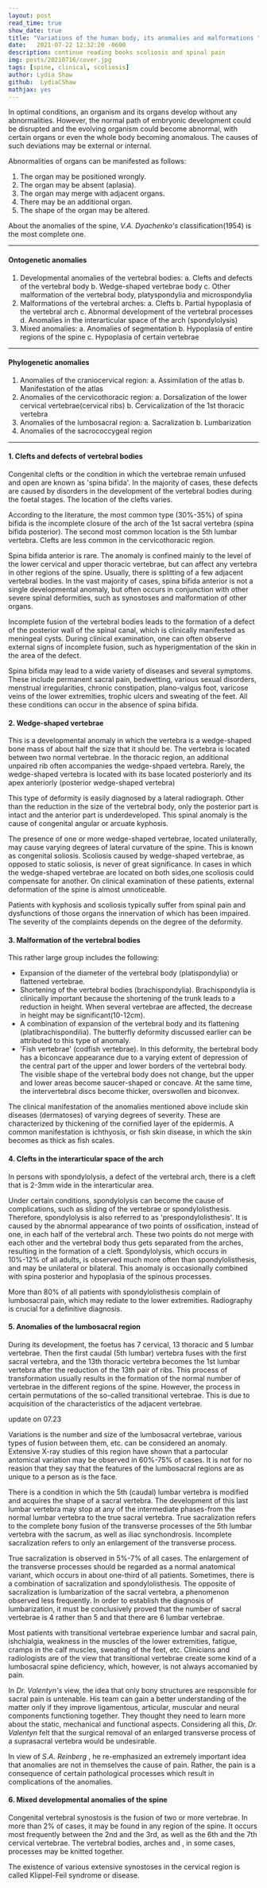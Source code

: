```yaml
---
layout: post
read_time: true
show_date: true
title: "Variations of the human body, its anomalies and malformations "
date:   2021-07-22 12:32:20 -0600
description: continue reading books scoliosis and spinal pain
img: posts/20210716/cover.jpg
tags: [spine, clinical, scoliosis]
author: Lydia Shaw
github:  LydiaCShaw
mathjax: yes
---
```

In optimal conditions, an organism and its organs develop without any abnormalities. However, the normal path of embryonic development could be disrupted and the evolving organism could become abnormal, with certain organs or even the whole body becoming anomalous. The causes of such deviations may be external or internal.

Abnormalities of organs can be manifested as follows:
1. The organ may be positioned wrongly.
2. The organ may be absent (aplasia).
3. The organ may merge with adjacent organs.
4. There may be an additional organ.
5. The shape of the organ may be altered.

About the anomalies of the spine, *V.A. Dyachenko's* classification(1954) is the most complete one.

----
#### Ontogenetic anomalies
1. Developmental anomalies of the vertebral bodies:
   a. Clefts and defects of the vertebral body
   b. Wedge-shaped vertebrae body
   c. Other malformation of the vertebral body, platyspondylia and microspondylia
2. Malformations of the vertebral arches:
   a. Clefts
   b. Partial hypoplasia of the vertebral arch
   c. Abnormal development of the vertebral processes
   d. Anomalies in the interarticular space of the arch (spondylolysis)
3. Mixed anomalies:
   a. Anomalies of segmentation
   b. Hypoplasia of entire regions of the spine
   c. Hypoplasia of certain vertebrae

----
#### Phylogenetic anomalies
1. Anomalies of the craniocervical region:
   a. Assimilation of the atlas
   b. Manifestation of the atlas
2. Anomalies of the cervicothoracic region:
   a. Dorsalization of the lower cervical vertebrae(cervical ribs)
   b. Cervicalization of the 1st thoracic vertebra
3. Anomalies of the lumbosacral region:
   a. Sacralization
   b. Lumbarization
4. Anomalies of the sacrococcygeal region
   
 ----
 
#### 1. Clefts and defects of vertebral bodies
Congenital clefts or the condition in which the vertebrae remain unfused and open are known as 'spina bifida'. In the majority of cases, these defects are caused by disorders in the development of the vertebral bodies during the foetal stages. The location of the clefts varies.

According to the literature, the most common type (30%-35%) of spina bifida is the incomplete closure of the arch of the 1st sacral vertebra (spina bifida posterior). The second most common location is the 5th lumbar vertebra. Clefts are less common in the cervicothoracic region.

Spina bifida anterior is rare. The anomaly is confined mainly to the level of the lower cervical and upper thoracic vertebrae, but can affect any vertebra in other regions of the spine. Usually, there is splitting of a few adjacent vertebral bodies. In the vast majority of cases, spina bifida anterior is not a single developmental anomaly, but often occurs in conjunction with other severe spinal deformities, such as synostoses and malformation of other organs.

Incomplete fusion of the vertebral bodies leads to the formation of a defect of the posterior wall of the spinal canal, which is clinically manifested as meningeal cysts. During clinical examination, one can often observe external signs of incomplete fusion, such as hyperigmentation of the skin in the area of the defect. 

Spina bifida may lead to a wide variety of diseases and several symptoms. These include permanent sacral pain, bedwetting, various sexual disorders, menstrual irregularities, chronic constipation, plano-valgus foot, varicose veins of the lower extremities, trophic ulcers and sweating of the feet. All these conditions can occur in the absence of spina bifida.

#### 2. Wedge-shaped vertebrae

This is a developmental anomaly in which the vertebra is a wedge-shaped bone mass of about half the size that it should be. The vertebra is located between two normal vertebrae. In the thoracic region, an additional unpaired rib often accompanies the wedge-shpaed vertebra. Rarely, the wedge-shaped vertebra is located with its base located posteriorly and its apex anteriorly (posterior wedge-shaped vertebra)

This type of deformity is easily diagnosed by a lateral radiograph. Other than the reduction in the size of the vertebral body, only the posterior part is intact and the anterior part is underdeveloped. This spinal anomaly is the cause of congenital angular or arcuate kyphosis.

The presence of one or more wedge-shaped vertebrae, located unilaterally, may cause varying degrees of lateral curvature of the spine. This is known as congenital soliosis. Scoliosis caused by wedge-shaped vertebrae, as opposed to static soliosis, is never of great significance. In cases in which the wedge-shaped vertebrae are located on both sides,one scoliosis could compensate for another. On clinical examination of these patients, external deformation of the spine is almost unnoticeable.

Patients with kyphosis and scoliosis typically suffer from spinal pain and dysfunctions of those organs the innervation of which has been impaired. The severity of the complaints depends on the degree of the deformity.

#### 3. Malformation of the vertebral bodies
This rather large group includes the following:
* Expansion of the diameter of the vertebral body (platispondylia) or flattened vertebrae.
* Shortening of the vertebral bodies (brachispondylia). Brachispondylia is clinically important because the shortening of the trunk leads to a reduction in height. When several vertebrae are affected, the decrease in height may be significant(10-12cm).
* A combination of expansion of the vertebral body and its flattening (platibrachispondilia). The butterfly deformity discussed earlier can be attributed to this type of anomaly.
* 'Fish vertebrae' (codfish vertebrae). In this deformity, the bertebral body has a biconcave appearance due to a varying extent of depression of the central part of the upper and lower borders of the vertebral body. The visible shape of the vertebral body does not change, but the upper and lower areas become saucer-shaped or concave. At the same time, the intervertebral discs become thicker, overswollen and biconvex.

The clinical manifestation of the anomalies mentioned above include skin diseases (dermatoses) of varying degrees of severity. These are characterized by thickening of the cornified layer of the epidermis. A common manifestation is ichthyosis, or fish skin disease, in which the skin becomes as thick as fish scales.

#### 4. Clefts in the interarticular space of the arch
In persons with spondylolysis, a defect of the vertebral arch, there is a cleft that is 2-3mm wide in the interarticular area.

Under certain conditions, spondylolysis can become the cause of complications, such as sliding of the vertebrae or spondylolisthesis. Therefore, spondylolysis is also referred to as 'prespondylolisthesis'. It is caused by the abnormal appearance of two points of ossification, instead of one, in each half of the vertebral arch. These two points do not merge with each other and the vertebral body thus gets separated from the arches, resulting in the formation of a cleft. Spondylolysis, which occurs in 10%-12% of all adults, is observed much more often than spondylolisthesis, and may be unilateral or bilateral. This anomaly is occasionally combined with spina posterior and hypoplasia of the spinous processes.

More than 80% of all patients with spondylolisthesis complain of lumbosacral pain, which may rediate to the lower extremities. Radiography is crucial for a definitive diagnosis.

#### 5. Anomalies of the lumbosacral region
During its development, the foetus has 7 cervical, 13 thoracic and 5 lumbar vertebrae. Then the first caudal (5th lumbar) vertebra fuses with the first sacral vertebra, and the 13th thoracic vertebra becomes the 1st lumbar vertebra after the reduction of the 13th pair of ribs. This process of transformation usually results in the formation of the normal number of vertebrae in the different regions of the spine. However, the process in certain permutations of the so-called transitional vertebrae. This is due to acquisition of the characteristics of the adjacent vertebrae.

update on 07.23

Variations is the number and size of the lumbosacral vertebrae, various types of fusion between them, etc. can be considered an anomaly. Extensive X-ray studies of this region have shown that a partocular antomical variation may be observed in 60%-75% of cases. It is not for no reasion that they say that the features of the lumbosacral regions are as unique to a person as is the face.

There is a condition in which the 5th (caudal) lumbar vertebra is modified and acquires the shape of a sacral vertebra. The development of this last lumbar vertebra may stop at any of the intermediate phases-from the normal lumbar vertebra to the true sacral vertebra. True sacralization refers to the complete bony fusion of the transverse processes of the 5th lumbar vertebra with the sacrum, as well as iliac synchondrosis. Incomplete sacralization refers to only an enlargement of the transverse process.

True sacralization is observed in 5%-7% of all cases. The enlargement of the transverse processes should be regarded as a normal anatomical variant, which occurs in about one-third of all patients. Sometimes, there is a combination of sacralization and spondylolisthesis. The opposite of sacralization is lumbarization of the sacral vertebra, a phenomenon observed less frequently. In order to establish the diagnosis of lumbarization, it must be conclusively proved that the number of sacral vertebrae is 4 rather than 5 and that there are 6 lumbar vertebrae.

Most patients with transitional vertebrae experience lumbar and sacral pain, ishchialgia, weakness in the muscles of the lower extremities, fatigue, cramps in the calf muscles, sweating of the feet, etc. Clinicians and radiologists are of the view that transitional vertebrae create some kind of a lumbosacral spine deficiency, which, however, is not always accomanied by pain.

In *Dr. Valentyn's* view, the idea that only bony structures are responsible for sacral pain is untenable. His team can gain a better understanding of the matter only if they improve ligamentous, articular, muscular and neural components functioning together. They thought they need to learn more about the static, mechanical and functional aspects. Considering all this, *Dr. Valentyn* felt that the surgical removal of an enlarged transverse process of a suprasacral vertebra would be undesirable.

In view of *S.A. Reinberg* , he re-emphasized an extremely important idea that anomalies are not in themselves the cause of pain. Rather, the pain is a consequence of certain pathological processes which result in complications of the anomalies.

#### 6. Mixed developmental anomalies of the spine

Congenital vertebral synostosis is the fusion of two or more vertebrae. In more than 2% of cases, it may be found in any region of the spine. It occurs most frequently between the 2nd and the 3rd, as well as the 6th and the 7th cervical vertebrae. The vertebral bodies, arches and , in some cases, processes may be knitted together.

The existence of various extensive synostoses in the cervical region is called Klippel-Feil syndrome or disease. 
